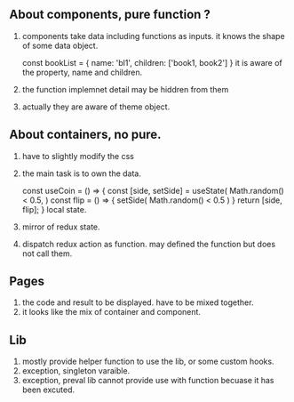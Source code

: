 ## About components, pure function ?

1. components take data including functions as inputs.
   it knows the shape of some data object.

   const bookList = {
   name: 'bl1',
   children: ['book1, book2']
   }
   it is aware of the property, name and children.

2. the function implemnet detail may be hiddren from them

3. actually they are aware of theme object.

## About containers, no pure.

1. have to slightly modify the css
2. the main task is to own the data.

   const useCoin = () => {
   const [side, setSide] = useState(
   Math.random() < 0.5,
   )
   const flip = () => {
   setSide(
   Math.random() < 0.5
   )
   }
   return [side, flip];
   }
   local state.

3. mirror of redux state.
4. dispatch redux action as function.
   may defined the function but does not call them.

## Pages

1. the code and result to be displayed.
   have to be mixed together.
2. it looks like the mix of container and component.

## Lib

1. mostly provide helper function to use the lib,
   or some custom hooks.
2. exception, singleton varaible.
3. exception, preval lib cannot provide use with function becuase it has been excuted.
